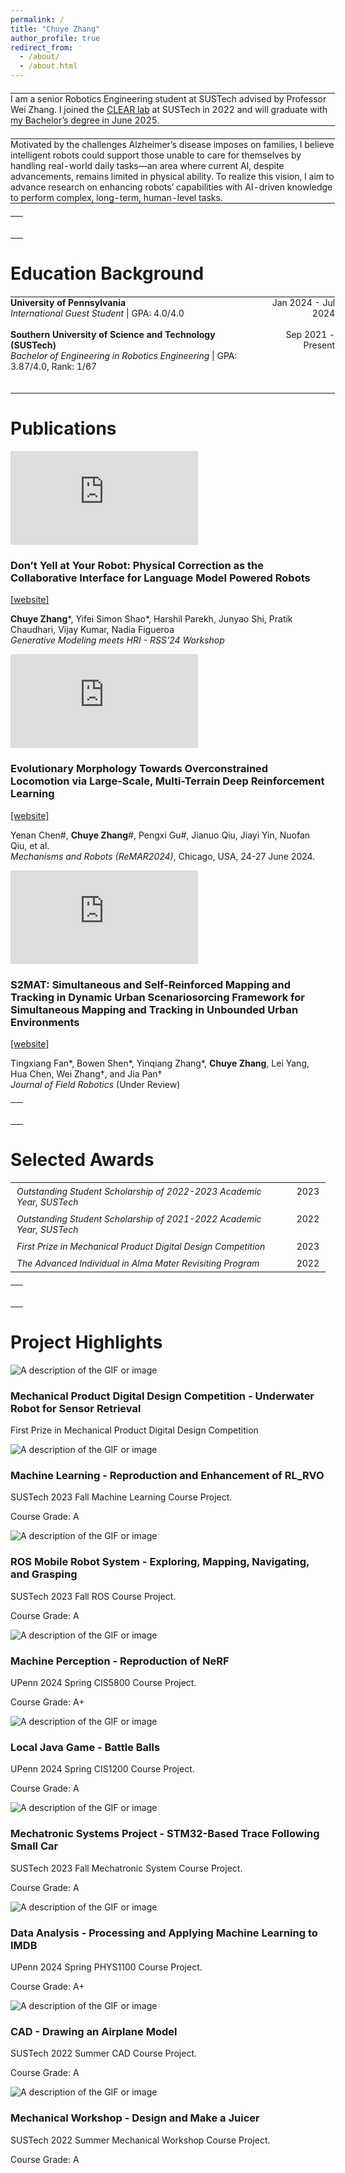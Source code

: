 ```yaml
---
permalink: /
title: "Chuye Zhang"
author_profile: true
redirect_from: 
  - /about/
  - /about.html
---
```


<style>
  .education-table {
    width: 103%;
    border: none;
    border-collapse: collapse;
    font-size: 1.0em; /* Adjust size as needed */
    margin-top: 20px;
  }
  .education-table td {
    padding: 0;
    vertical-align: top;
    border: none;
  }
  .education-table td.right {
    text-align: right;
    padding-left: 20px;
  }
</style>

<table class="education-table">
  <tr>
    <td>
    I am a senior Robotics Engineering student at SUSTech advised by Professor Wei Zhang. I joined the <a href = "https://www.wzhanglab.site/" target="_blank" >CLEAR lab</a> at SUSTech in 2022 and will graduate with my Bachelor’s degree in June 2025.
    </td>
  </tr>
</table>

<table class="education-table">
  <tr>
    <td>
    Motivated by the challenges Alzheimer’s disease imposes on families, I believe intelligent robots could support those unable to care for themselves by handling real-world daily tasks—an area where current AI, despite advancements, remains limited in physical ability. To realize this vision, I aim to advance research on enhancing robots’ capabilities with AI-driven knowledge to perform complex, long-term, human-level tasks.
    </td>
  </tr>
</table>


<table class="education-table">
  <tr>
    <td><strong></strong><br>
    <em></em></td>
    <td class="right"></td>
  </tr>
  <tr>
    <td><strong></strong><br>
    <em></em></td>
    <td class="right"></td>
  </tr>
</table>

Education Background
======


<table class="education-table">
  <tr>
    <td><strong>University of Pennsylvania</strong><br>
    <em>International Guest Student</em> | GPA: 4.0/4.0</td>
    <td class="right">Jan 2024 - Jul 2024</td>
  </tr>
  <tr>
    <td><strong></strong><br>
    <em></em></td>
    <td class="right"></td>
  </tr>
  <tr>
    <td><strong>Southern University of Science and Technology (SUSTech)</strong><br>
    <em>Bachelor of Engineering in Robotics Engineering</em> | GPA: 3.87/4.0, Rank: 1/67</td>
    <td class="right">Sep 2021 - Present</td>
  </tr>
  <tr>
    <td><strong></strong><br>
    <em></em></td>
    <td class="right"></td>
  </tr>
  <tr>
    <td><strong></strong><br>
    <em></em></td>
    <td class="right"></td>
  </tr>
</table>

<!-- <table class="education-table">
  <tr>
    <td style="padding: 0; vertical-align: top; border: none;"><strong>University of Pennsylvania</strong><br>
    <em>International Guest Student</em> | GPA: 4.0/4.0</td>
    <td style="text-align: right; padding: 0; vertical-align: top; border: none;">Jan 2024 - Jul 2024</td>
  </tr>
  <tr>
    <td style="padding: 0; vertical-align: top; border: none;"><strong></strong><br>
    <em></em></td>
    <td style="text-align: right; padding: 0; vertical-align: top; border: none;"></td>
  </tr>
  <tr>
    <td style="padding: 0; vertical-align: top; border: none;"><strong>Southern University of Science and Technology (SUSTech)</strong><br>
    <em>Bachelor of Engineering in Robotics Engineering</em> | GPA: 3.87/4.0, Rank: 1/67</td>
    <td style="text-align: right; padding: 0; vertical-align: top; border: none;">Sep 2021 - Present</td>
  </tr>
</table> -->



Publications
======

<div class="video-text-wrapper">
    <div class="video-container">
        <iframe src="https://www.youtube.com/embed/U9_q6C5YIgo?si=054SCnYaK05N3f2Z" title="YouTube video player" frameborder="0" allow="accelerometer; autoplay; clipboard-write; encrypted-media; gyroscope; picture-in-picture; web-share" referrerpolicy="strict-origin-when-cross-origin" allowfullscreen></iframe>
    </div>
    <div class="video-description">
        <h3>Don’t Yell at Your Robot: Physical Correction as the Collaborative Interface for Language Model Powered Robots</h3>
        <a href="https://sites.google.com/sas.upenn.edu/dontyellatyourrobot/home" target="_blank">[website]</a>
        <p>
          <strong>Chuye Zhang</strong>*, Yifei Simon Shao*, Harshil Parekh, Junyao Shi, Pratik Chaudhari, Vijay Kumar, Nadia Figueroa <br>
          <i>Generative Modeling meets HRI - RSS'24 Workshop</i>
        </p>
    </div>
</div>

<div class="video-text-wrapper">
    <div class="video-container">
        <iframe src="https://www.youtube.com/embed/Eo61SRFhBaw?si=xcGOvXG11zUNG5jl" title="YouTube video player" frameborder="0" allow="accelerometer; autoplay; clipboard-write; encrypted-media; gyroscope; picture-in-picture; web-share" referrerpolicy="strict-origin-when-cross-origin" allowfullscreen></iframe>
    </div>
    <div class="video-description">
        <h3>Evolutionary Morphology Towards Overconstrained Locomotion via Large-Scale, Multi-Terrain Deep Reinforcement Learning</h3>
        <a href="https://ancorasir.github.io/BennettWheelLegRL/" target="_blank">[website]</a>
        <p>Yenan Chen#, <strong>Chuye Zhang</strong>#, Pengxi Gu#, Jianuo Qiu, Jiayi Yin, Nuofan Qiu, et al. <br>
        <i>Mechanisms and Robots (ReMAR2024)</i>, Chicago, USA, 24-27 June 2024.  <br> </p>
    </div>
</div>


<div class="video-text-wrapper">
    <div class="video-container">
        <iframe src="https://www.youtube.com/embed/6HgnLTjTrhI?si=sU656j37xw18HKAr" title="YouTube video player" frameborder="0" allow="accelerometer; autoplay; clipboard-write; encrypted-media; gyroscope; picture-in-picture; web-share" referrerpolicy="strict-origin-when-cross-origin" allowfullscreen></iframe>
    </div>
    <div class="video-description">
        <h3>S2MAT: Simultaneous and Self-Reinforced Mapping and Tracking in Dynamic Urban Scenariosorcing Framework for Simultaneous Mapping and Tracking in Unbounded Urban Environments</h3>
        <a href="https://sites.google.com/view/smat-nav" target="_blank">[website]</a>
        <p>Tingxiang Fan*, Bowen Shen*, Yinqiang Zhang*, <strong>Chuye Zhang</strong>, Lei Yang, Hua Chen, Wei Zhang†, and Jia Pan† 
        <br> <i>Journal of Field Robotics</i> (Under Review) </p>
    </div>
</div>


<table class="education-table">
  <tr>
    <td><strong></strong><br>
    <em></em></td>
    <td class="right"></td>
  </tr>
  <tr>
    <td><strong></strong><br>
    <em></em></td>
    <td class="right"></td>
  </tr>
</table>



<style>
  .honor-table {
    width: 100%;
    border: none;
    border-collapse: collapse;
    font-size: 1.0em;
    margin-top: 10px;
  }
  .honor-table td {
    padding: 5px 10px;
    vertical-align: top;
    border: none;
  }
  .honor-table td.right {
    text-align: right;
    padding-left: 20px;
  }
</style>


Selected Awards
======

<table class="honor-table">
  <tr>
    <td><i>Outstanding Student Scholarship of 2022-2023 Academic Year, SUSTech</i></td>
    <td class="right">2023</td>
  </tr>
  <tr>
    <td><i>Outstanding Student Scholarship of 2021-2022 Academic Year, SUSTech</i></td>
    <td class="right">2022</td>
  </tr>
  <tr>
    <td><i>First Prize in Mechanical Product Digital Design Competition</i></td>
    <td class="right">2023</td>
  </tr>
  <tr>
    <td><i>The Advanced Individual in Alma Mater Revisiting Program</i></td>
    <td class="right">2022</td>
  </tr>
</table>


<table class="education-table">
  <tr>
    <td><strong></strong><br>
    <em></em></td>
    <td class="right"></td>
  </tr>
  <tr>
    <td><strong></strong><br>
    <em></em></td>
    <td class="right"></td>
  </tr>
</table>


Project Highlights
======

<div class="image-text-wrapper">
    <div class="image-container">
        <img src="images/sensor_r.gif" alt="A description of the GIF or image">
    </div>
    <div class="image-description">
        <h3> Mechanical Product Digital Design Competition - Underwater Robot for Sensor Retrieval</h3>
        <!-- <a href="https://project-link.com" target="_blank">[website]</a> -->
        <!-- <p class="post-description"> UPenn 24 Spring Machine Perception Course Project.</p> -->
        <p class="post-description"> First Prize in Mechanical Product Digital Design Competition</p>
    </div>
</div>

<div class="image-text-wrapper">
    <div class="image-container">
        <img src="images/ml.gif" alt="A description of the GIF or image">
    </div>
    <div class="image-description">
        <h3> Machine Learning - Reproduction and Enhancement of RL_RVO</h3>
        <!-- <a href="https://project-link.com" target="_blank">[website]</a> -->
        <p class="post-description"> SUSTech 2023 Fall Machine Learning Course Project.</p>
        <p class="post-description"> Course Grade: A</p>
    </div>
</div>

<div class="image-text-wrapper">
    <div class="image-container">
        <img src="images/nav_and_grasp.gif" alt="A description of the GIF or image">
    </div>
    <div class="image-description">
        <h3>ROS Mobile Robot System - Exploring, Mapping, Navigating, and Grasping</h3>
        <!-- <a href="https://project-link.com" target="_blank">[website]</a> -->
        <p class="post-description">SUSTech 2023 Fall ROS Course Project.</p>
        <p class="post-description"> Course Grade: A</p>
    </div>
</div>

<div class="image-text-wrapper">
    <div class="image-container">
        <img src="images/nerf.png" alt="A description of the GIF or image">
    </div>
    <div class="image-description">
        <h3> Machine Perception - Reproduction of NeRF</h3>
        <!-- <a href="https://project-link.com" target="_blank">[website]</a> -->
        <p class="post-description"> UPenn 2024 Spring CIS5800 Course Project.</p>
        <p class="post-description"> Course Grade: A+</p>
    </div>
</div>

<div class="image-text-wrapper">
    <div class="image-container">
        <img src="images/battleballs.gif" alt="A description of the GIF or image">
    </div>
    <div class="image-description">
        <h3>Local Java Game - Battle Balls</h3>
        <!-- <a href="https://project-link.com" target="_blank">[website]</a> -->
        <p class="post-description">UPenn 2024 Spring CIS1200 Course Project.</p>
        <p class="post-description"> Course Grade: A</p>
    </div>
</div>


<div class="image-text-wrapper">
    <div class="image-container">
        <img src="images/stm32.gif" alt="A description of the GIF or image">
    </div>
    <div class="image-description">
        <h3> Mechatronic Systems Project - STM32-Based Trace Following Small Car</h3>
        <!-- <a href="https://project-link.com" target="_blank">[website]</a> -->
        <p class="post-description"> SUSTech 2023 Fall Mechatronic System Course Project.</p>
        <p class="post-description"> Course Grade: A</p>
    </div>
</div>


<div class="image-text-wrapper">
    <div class="image-container">
        <img src="images/animate_imdb.gif" alt="A description of the GIF or image">
    </div>
    <div class="image-description">
        <h3>Data Analysis - Processing and Applying Machine Learning to IMDB</h3>
        <!-- <a href="https://project-link.com" target="_blank">[website]</a> -->
        <p class="post-description">UPenn 2024 Spring PHYS1100 Course Project.</p>
        <p class="post-description"> Course Grade: A+</p>
    </div>
</div>

<div class="image-text-wrapper">
    <div class="image-container">
        <img src="images/a380.gif" alt="A description of the GIF or image">
    </div>
    <div class="image-description">
        <h3> CAD - Drawing an Airplane Model</h3>
        <!-- <a href="https://project-link.com" target="_blank">[website]</a> -->
        <p class="post-description"> SUSTech 2022 Summer CAD Course Project.</p>
        <p class="post-description"> Course Grade: A</p>
    </div>
</div>

<div class="image-text-wrapper">
    <div class="image-container">
        <img src="images/jucier.png" alt="A description of the GIF or image">
    </div>
    <div class="image-description">
        <h3> Mechanical Workshop - Design and Make a Juicer</h3>
        <!-- <a href="https://project-link.com" target="_blank">[website]</a> -->
        <p class="post-description"> SUSTech 2022 Summer Mechanical Workshop Course Project.</p>
        <p class="post-description"> Course Grade: A</p>
    </div>
</div>

